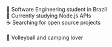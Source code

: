 :orange_book:	Software Engineering student in Brazil<br>
:iphone: Currently studying Node.js APIs<br>
:coffee: Searching for open source projects<br> <br>
:green_heart: Volleyball and camping lover<br>
